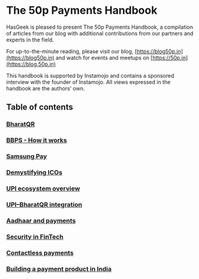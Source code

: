 # **The 50p Payments Handbook**

HasGeek is pleased to present The 50p Payments Handbook, a compilation of articles from our blog with additional contributions from our partners and experts in the field.

For up-to-the-minute reading, please visit our blog, [https://blog50p.in](https://blog50p.in) and watch for events and meetups on [https://50p.in](https://blog.50p.in)

This handbook is supported by Instamojo and contains a sponsored interview with the founder of Instamojo. All views expressed in the handbook are the authors’ own.

## Table of contents

### [BharatQR](/chapter1.md)

### [BBPS - How it works](/bbps-how-it-works.md)

### [Samsung Pay](/samsung-pay.md)

### [Demystifying ICOs](/demystifying-icos.md)

### [UPI ecosystem overview](/upi-ecosystem-overview.md)

### [UPI–BharatQR integration](/upi-bharat-qr-integration.md)

### [Aadhaar and payments](/aadhaar-and-payments.md)

### [Security in FinTech](/security-in-fintech.md)

### [Contactless payments](/contactless-payments.md)

### [Building a payment product in India](/building-a-payment-product-in-india.md)

### 



